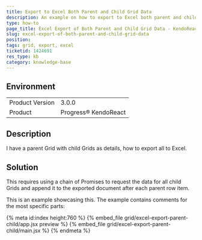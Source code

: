 ```yaml
---
title: Export to Excel Both Parent and Child Grid Data
description: An example on how to export to Excel both parent and child KendoReact Grids.
type: how-to
page_title: Excel Export of Both Parent and Child Grid Data - KendoReact Grid
slug: excel-export-of-both-parent-and-child-grid-data
position:
tags: grid, export, excel
ticketid: 1424691
res_type: kb
category: knowledge-base
---
```


## Environment
<table>
	<tbody>
		<tr>
			<td>Product Version</td>
			<td>3.0.0</td>
		</tr>
		<tr>
			<td>Product</td>
			<td>Progress® KendoReact</td>
		</tr>
	</tbody>
</table>


## Description
I have a parent Grid with child Grids as details, how to export all to Excel.

## Solution
This requires using a chain of Promises to request the data for all child Grids and append it to the exported document after each parent row item.

This is an example showcasing this. The example contains comments for the most specific parts:

{% meta id:index height:760 %}
{% embed_file grid/excel-export-parent-child/app.jsx preview %}
{% embed_file grid/excel-export-parent-child/main.jsx %}
{% endmeta %}
